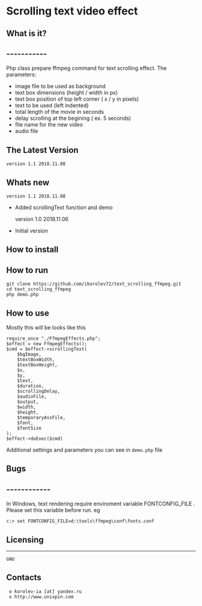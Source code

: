 #						Scrolling text video effect

##  What is it?
##  -----------
Php class prepare ffmpeg command for text scrolling effect.
The parameters:
- image file to be used as background
- text box dimensions (height / width in px)
- text box position of top left corner ( x / y in pixels)
- text to be used (left indented)
- total length of the movie in seconds
- delay scrolling at the begining ( ex. 5 seconds)
- file name for the new video
- audio file


##  The Latest Version

	version 1.1 2018.11.08


##  Whats new
	version 1.1 2018.11.08
  + Added scrollingText function and demo

	version 1.0 2018.11.06
  + Initial version


##  How to install


## How to run
```
git clone https://github.com/ikorolev72/text_scrolling_ffmpeg.git
cd text_scrolling_ffmpeg
php demo.php
```


## How to use
Mostly this will be looks like this
```
require_once "./FfmpegEffects.php";
$effect = new FfmpegEffects();
$cmd = $effect->scrollingText(
    $bgImage,
    $textBoxWidth,
    $textBoxHeight,
    $x,
    $y,
    $text,
    $duration,
    $scrollingDelay,
    $audioFile,
    $output,
    $width,
    $height,
    $temporaryAssFile,
    $font,
    $fontSize
);
$effect->doExec($cmd)
```
Additional settings and parameters you can see in `demo.php` file


##  Bugs
##  ------------
In Windows, text rendering require enviroment variable FONTCONFIG_FILE . Please set this variable before run.
eg
```
c:> set FONTCONFIG_FILE=d:\tools\ffmpeg\conf\fonts.conf
```


##  Licensing
  ---------
	GNU

  Contacts
  --------

     o korolev-ia [at] yandex.ru
     o http://www.unixpin.com
